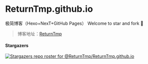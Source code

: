 # ReturnTmp.github.io

极简博客（Hexo+NexT+GitHub Pages） Welcome to star and fork 🙌

> 博客地址：[ReturnTmp](https://returntmp.github.io/)



#### Stargazers

[![Stargazers repo roster for @ReturnTmp/ReturnTmp.github.io](https://reporoster.com/stars/ReturnTmp/ReturnTmp.github.io)](https://github.com/ReturnTmp/ReturnTmp.github.io/stargazers)



